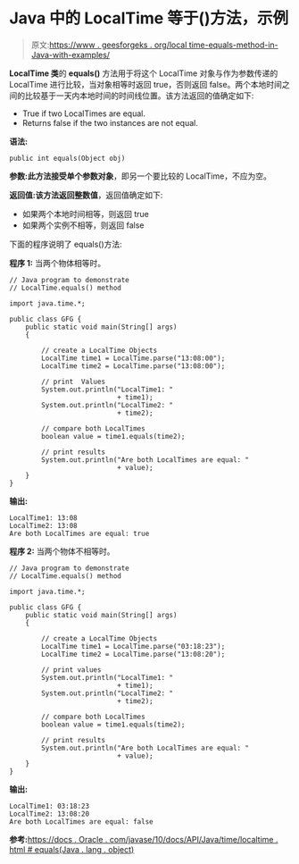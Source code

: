 # Java 中的 LocalTime 等于()方法，示例

> 原文:[https://www . geesforgeks . org/local time-equals-method-in-Java-with-examples/](https://www.geeksforgeeks.org/localtime-equals-method-in-java-with-examples/)

**LocalTime 类**的 **equals()** 方法用于将这个 LocalTime 对象与作为参数传递的 LocalTime 进行比较，当对象相等时返回 true，否则返回 false。两个本地时间之间的比较基于一天内本地时间的时间线位置。该方法返回的值确定如下:

*   True if two LocalTimes are equal.
*   Returns false if the two instances are not equal.

**语法:**

```
public int equals(Object obj)

```

**参数:**此方法接受单个参数**对象**，即另一个要比较的 LocalTime，不应为空。

**返回值:**该方法返回**整数值**，返回值确定如下:

*   如果两个本地时间相等，则返回 true
*   如果两个实例不相等，则返回 false

下面的程序说明了 equals()方法:

**程序 1:** 当两个物体相等时。

```
// Java program to demonstrate
// LocalTime.equals() method

import java.time.*;

public class GFG {
    public static void main(String[] args)
    {

        // create a LocalTime Objects
        LocalTime time1 = LocalTime.parse("13:08:00");
        LocalTime time2 = LocalTime.parse("13:08:00");

        // print  Values
        System.out.println("LocalTime1: "
                           + time1);
        System.out.println("LocalTime2: "
                           + time2);

        // compare both LocalTimes
        boolean value = time1.equals(time2);

        // print results
        System.out.println("Are both LocalTimes are equal: "
                           + value);
    }
}
```

**输出:**

```
LocalTime1: 13:08
LocalTime2: 13:08
Are both LocalTimes are equal: true

```

**程序 2:** 当两个物体不相等时。

```
// Java program to demonstrate
// LocalTime.equals() method

import java.time.*;

public class GFG {
    public static void main(String[] args)
    {

        // create a LocalTime Objects
        LocalTime time1 = LocalTime.parse("03:18:23");
        LocalTime time2 = LocalTime.parse("13:08:20");

        // print values
        System.out.println("LocalTime1: "
                           + time1);
        System.out.println("LocalTime2: "
                           + time2);

        // compare both LocalTimes
        boolean value = time1.equals(time2);

        // print results
        System.out.println("Are both LocalTimes are equal: "
                           + value);
    }
}
```

**输出:**

```
LocalTime1: 03:18:23
LocalTime2: 13:08:20
Are both LocalTimes are equal: false

```

**参考:**[https://docs . Oracle . com/javase/10/docs/API/Java/time/localtime . html # equals(Java . lang . object)](https://docs.oracle.com/javase/10/docs/api/java/time/LocalTime.html#equals(java.lang.Object))